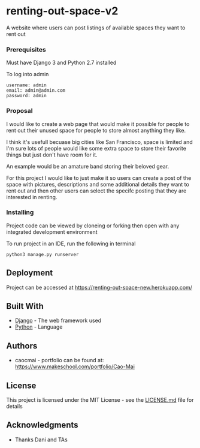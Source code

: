 # renting-out-space-v2

A website where users can post listings of available spaces they want to rent out

### Prerequisites

Must have Django 3 and Python 2.7 installed

To log into admin 

```
username: admin
email: admin@admin.com
password: admin
```

### Proposal
I would like to create a web page that would make it possible for people to rent out their unused space for people to store almost anything they like.

I think it's usefull becuase big cities like San Francisco, space is limited and I'm sure lots of people would like some extra space to store their favorite things but just don't have room for it.

An example would be an amature band storing their beloved gear.

For this project I would like to just make it so users can create a post of the space with pictures, descriptions and some additional details they want to rent out and then other users can select the specifc posting that they are interested in renting.

### Installing

Project code can be viewed by cloneing or forking then open with any integrated development environment

To run project in an IDE, run the following in terminal
```
python3 manage.py runserver
```

## Deployment

Project can be accessed at https://renting-out-space-new.herokuapp.com/


## Built With

* [Django](https://www.djangoproject.com/) - The web framework used
* [Python](https://www.python.org/) - Language


## Authors

* caocmai - portfolio can be found at:
https://www.makeschool.com/portfolio/Cao-Mai

## License

This project is licensed under the MIT License - see the [LICENSE.md](LICENSE.md) file for details

## Acknowledgments

* Thanks Dani and TAs
